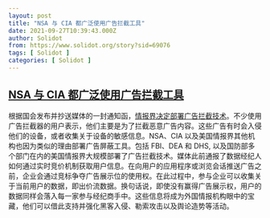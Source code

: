 ```yaml
---
layout: post
title: "NSA 与 CIA 都广泛使用广告拦截工具"
date: 2021-09-27T10:39:43.000Z
author: Solidot
from: https://www.solidot.org/story?sid=69076
tags: [ Solidot ]
categories: [ Solidot ]
---
```

<!--1632739183000-->
[NSA 与 CIA 都广泛使用广告拦截工具](https://www.solidot.org/story?sid=69076)
------

<div>
根据国会发布并抄送媒体的一封通知函，<a href="https://www.vice.com/en/article/93ypke/the-nsa-and-cia-use-ad-blockers-because-online-advertising-is-so-dangerous" target="_blank">情报界决定部署广告拦截技术</a>。不少使用广告拦截器的用户表示，他们主要是为了拦截恶意广告内容。这些广告有时会入侵他们的设备，或者收集关于设备的敏感信息。NSA、CIA 以及美国情报界其他机构也因为类似的理由部署广告屏蔽工具。包括 FBI、DEA 和 DHS, 以及国防部多个部门在内的美国情报界大规模部署了广告拦截技术。媒体此前通报了数据经纪人如何通过实时竞价机制获取用户信息。在向用户的应用程序或浏览会话推送广告之前，企业会通过竞标争夺广告展示位的使用权。在此过程中，参与企业可以收集关于当前用户的数据，即出价流数据。换句话说，即使没有赢得广告展示权，用户的数据同样会落入每一家参与经纪商手中。这些信息将成为外国情报机构眼中的宝藏，他们可以借此支持并强化黑客入侵、勒索攻击以及舆论造势等活动。
</div>
